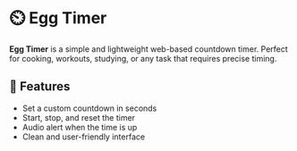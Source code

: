 # ⏲️ Egg Timer

**Egg Timer** is a simple and lightweight web-based countdown timer. Perfect for cooking, workouts, studying, or any task that requires precise timing.

## 🥚 Features

- Set a custom countdown in seconds
- Start, stop, and reset the timer
- Audio alert when the time is up
- Clean and user-friendly interface
